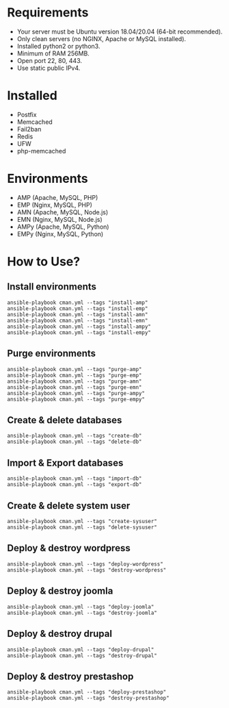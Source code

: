 # Requirements
- Your server must be Ubuntu version 18.04/20.04 (64-bit recommended).
- Only clean servers (no NGINX, Apache or MySQL installed).
- Installed python2 or python3.
- Minimum of RAM 256MB.
- Open port 22, 80, 443.
- Use static public IPv4.

# Installed
- Postfix
- Memcached
- Fail2ban
- Redis
- UFW
- php-memcached

# Environments
- AMP (Apache, MySQL, PHP)
- EMP (Nginx, MySQL, PHP)
- AMN (Apache, MySQL, Node.js)
- EMN (Nginx, MySQL, Node.js)
- AMPy (Apache, MySQL, Python)
- EMPy (Nginx, MySQL, Python)

# How to Use?
## Install environments
```
ansible-playbook cman.yml --tags "install-amp"
ansible-playbook cman.yml --tags "install-emp"
ansible-playbook cman.yml --tags "install-amn"
ansible-playbook cman.yml --tags "install-emn"
ansible-playbook cman.yml --tags "install-ampy"
ansible-playbook cman.yml --tags "install-empy"
```

## Purge environments
```
ansible-playbook cman.yml --tags "purge-amp"
ansible-playbook cman.yml --tags "purge-emp"
ansible-playbook cman.yml --tags "purge-amn"
ansible-playbook cman.yml --tags "purge-emn"
ansible-playbook cman.yml --tags "purge-ampy"
ansible-playbook cman.yml --tags "purge-empy"
```

## Create & delete databases
```
ansible-playbook cman.yml --tags "create-db"
ansible-playbook cman.yml --tags "delete-db"
```

## Import & Export databases
```
ansible-playbook cman.yml --tags "import-db"
ansible-playbook cman.yml --tags "export-db"
```

## Create & delete system user
```
ansible-playbook cman.yml --tags "create-sysuser"
ansible-playbook cman.yml --tags "delete-sysuser"
```

## Deploy & destroy wordpress
```
ansible-playbook cman.yml --tags "deploy-wordpress"
ansible-playbook cman.yml --tags "destroy-wordpress"
```

## Deploy & destroy joomla
```
ansible-playbook cman.yml --tags "deploy-joomla"
ansible-playbook cman.yml --tags "destroy-joomla"
```

## Deploy & destroy drupal
```
ansible-playbook cman.yml --tags "deploy-drupal"
ansible-playbook cman.yml --tags "destroy-drupal"
```

## Deploy & destroy prestashop
```
ansible-playbook cman.yml --tags "deploy-prestashop"
ansible-playbook cman.yml --tags "destroy-prestashop"